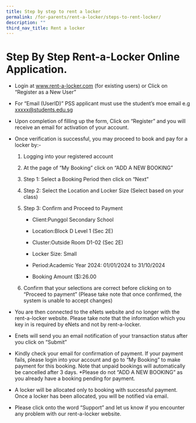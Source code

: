 ```yaml
---
title: Step by step to rent a locker
permalink: /for-parents/rent-a-locker/steps-to-rent-locker/
description: ""
third_nav_title: Rent a locker
---
```

# **Step By Step Rent-a-Locker Online Application.**

* Login at  www.rent-a-locker.com (for existing users) or Click on “Register as a New User”

* For “Email (UserID)”   PSS applicant must use the student’s moe email e.g xxxxx@students.edu.sg

* Upon completion of filling up the form, Click on “Register” and you will receive an email for activation of your account.

* Once verification is successful, you may proceed to book and pay for a locker by:-
 
  1)  Logging into your registered account

 
  2)  At the page of “My Booking” click on “ADD A NEW BOOKING”
  
	
	3)  Step 1: Select a Booking Period then click on “Next” 
  
	
	4)  Step 2: Select the Location and Locker Size (Select based on your class)
  
	
	5)  Step 3: Confirm and Proceed to Payment
     
		*   Client:Punggol Secondary School
      
		*   Location:Block D Level 1 (Sec 2E)
     
		*   Cluster:Outside Room D1-02 (Sec 2E)
     
		*   Locker Size: Small
      
		*   Period:Academic Year 2024: 01/01/2024 to 31/10/2024
     
		*   Booking Amount ($):26.00
  
	
	6)  Confirm that your selections are correct before clicking on to “Proceed to payment”
  (Please take note that once confirmed, the system is unable to accept changes)

* You are then connected to the eNets website and no longer with the rent-a-locker website.  Please take note that the information which you key in is required by eNets and not by rent-a-locker.
* Enets will send you an email notification of your transaction status after you click on “Submit”
* Kindly check your email for confirmation of payment.  If your payment fails, please login into your account and go to “My Booking” to make payment for this booking. Note that unpaid bookings will automatically be cancelled after 3 days. *Please do not “ADD A NEW BOOKING” as you already have a booking pending for payment.
* A locker will be allocated only to booking with successful payment.  Once a locker has been allocated, you will be notified via email.
* Please click onto the word “Support” and let us know if you encounter any problem with our rent-a-locker website.